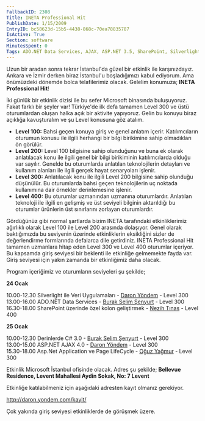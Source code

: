 ```yaml
---
FallbackID: 2308
Title: INETA Professional Hit
PublishDate: 1/15/2009
EntryID: bc58623d-15b5-4438-868c-70ea78835787
IsActive: True
Section: software
MinutesSpent: 0
Tags: ADO.NET Data Services, AJAX, ASP.NET 3.5, SharePoint, Silverlight 2.0, ASP.NET
---
```

Uzun bir aradan sonra tekrar İstanbul'da güzel bir etkinlik ile
karşınızdayız. Ankara ve İzmir derken biraz İstanbul'u boşladığımızı
kabul ediyorum. Ama önümüzdeki dönemde bolca telafilerimiz olacak.
Gelelim konumuza; **INETA Professional Hit**!

İki günlük bir etkinlik dizisi ile bu sefer Microsoft binasında
buluşuyoruz. Fakat farklı bir şeyler var! Türkiye'de ilk defa tamamen
Level 300 ve üstü oturumlardan oluşan halka açık bir aktivite yapıyoruz.
Gelin bu konuyu biraz açıklığa kavuşturalım ve şu Level konusuna göz
atalım.

-   **Level 100:** Bahsi geçen konuya giriş ve genel anlatım içerir.
    Katılımcıların oturumun konusu ile ilgili herhangi bir bilgi
    birikimine sahip olmadıkları ön görülür.
-   **Level 200:** Level 100 bilgisine sahip olunduğunu ve buna ek
    olarak anlatılacak konu ile ilgili genel bir bilgi birikiminin
    katılımcılarda olduğu var sayılır. Genelde bu oturumlarda anlatılan
    teknolojilerin detayları ve kullanım alanları ile ilgili gerçek
    hayat senaryoları işlenir.
-   **Level 300:** Anlatılacak konu ile ilgili Level 200 bilgisine sahip
    olunduğu düşünülür. Bu oturumlarda bahsi geçen teknolojilerin uç
    noktada kullanımına dair örnekler derinlemesine işlenir.
-   **Level 400:** Bu oturumlar uzmanından uzmanına oturumlardır.
    Anlatılan teknoloji ile ilgili en gelişmiş ve üst seviyeli bilginin
    aktarıldığı bu oturumlar ürünlerin üst sınırlarını zorlayan
    oturumlardır.

Gördüğünüz gibi normal şartlarda bizim INETA tarafındaki etkinliklerimiz
ağırlıklı olarak Level 100 ile Level 200 arasında dolaşıyor. Genel
olarak baktığımızda bu seviyenin üzerinde etkinliklerin eksikliğini
sizler de değerlendirme formlarında defalarca dile getirdiniz. INETA
Professional Hit tamamen uzmanlara hitap eden Level 300 ve Level 400
oturumlar içeriyor. Bu kapsamda giriş seviyesi bir beklenti ile
etkinliğe gelmemekte fayda var. Giriş seviyesi için yakın zamanda bir
etkinliğimiz daha olacak.

Program içeriğimiz ve oturumların seviyeleri şu şekilde;

**24 Ocak**

10.00-12.30 Silverlight ile Veri Uygulamaları - [Daron
Yöndem](http://daron.yondem.com/tr) - Level 300\
 13.00-16.00 ADO.NET Data Services - [Burak Selim
Şenyurt](http://www.bsenyurt.com/) - Level 300\
 16.30-18.00 SharePoint üzerinde özel kolon geliştirmek - [Nezih
Tınas](http://www.paylasimnoktasi.com/bloglar/nezih_tinas/default.aspx) -
Level 400

**25 Ocak**

10.00-12.30 Derinlerde C\# 3.0 - [Burak Selim
Şenyurt](http://www.bsenyurt.com/) - Level 300\
 13.00-15.00 ASP.NET AJAX 4.0 - [Daron
Yöndem](http://daron.yondem.com/tr) - Level 300\
15.30-18.00 Asp.Net Application ve Page LifeCycle - [Oğuz
Yağmur](http://www.oguzyagmur.com/) - Level 300

Etkinlik Microsoft İstanbul ofisinde olacak. Adres şu şekilde;
**Bellevue Residence, Levent Mahallesi Aydin Sokak, No: 7 Levent**

Etkinliğe katılabilmeniz için aşağıdaki adresten kayıt olmanız
gerekiyor.

<http://daron.yondem.com/kayit/>

Çok yakında giriş seviyesi etkinliklerde de görüşmek üzere.


